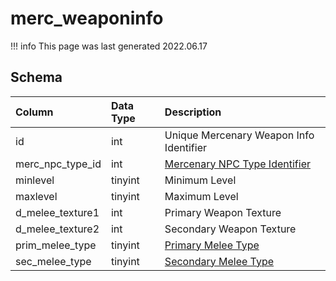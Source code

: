 # merc_weaponinfo

!!! info
	This page was last generated 2022.06.17

## Schema

| Column | Data Type | Description |
| :--- | :--- | :--- |
| id | int | Unique Mercenary Weapon Info Identifier |
| merc_npc_type_id | int | [Mercenary NPC Type Identifier](merc_npc_types.md) |
| minlevel | tinyint | Minimum Level |
| maxlevel | tinyint | Maximum Level |
| d_melee_texture1 | int | Primary Weapon Texture |
| d_melee_texture2 | int | Secondary Weapon Texture |
| prim_melee_type | tinyint | [Primary Melee Type](../../../../server/player/skills) |
| sec_melee_type | tinyint | [Secondary Melee Type](../../../../categories/player/skills) |


